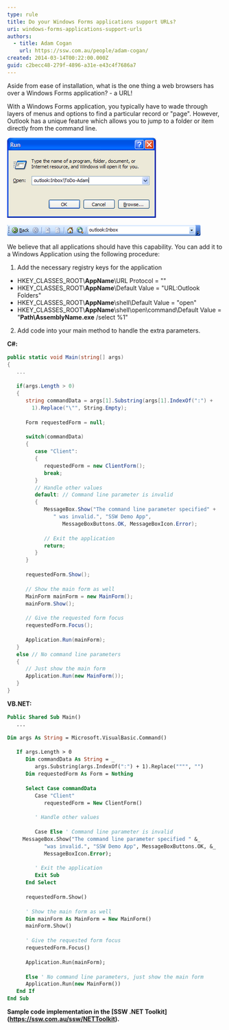 ```yaml
---
type: rule
title: Do your Windows Forms applications support URLs?
uri: windows-forms-applications-support-urls
authors:
  - title: Adam Cogan
    url: https://ssw.com.au/people/adam-cogan/
created: 2014-03-14T00:22:00.000Z
guid: c2becc48-279f-4896-a31e-e43c4f7686a7
---
```

Aside from ease of installation, what is the one thing a web browsers has over a Windows Forms application? - a URL!  

With a Windows Forms application, you typically have to wade through layers of menus and options to find a particular record or "page". However, Outlook has a unique feature which allows you to jump to a folder or item directly from the command line.

<!--endintro--> 

![Figure: Outlook can automatically jump to a specified folder or item from a command line](runshortcut.gif)

![Figure: Outlook address bar (Web toolbar) shows you the URL for every folder](outlookaddressbar.gif)

We believe that all applications should have this capability. You can add it to a Windows Application using the following procedure:

1. Add the necessary registry keys for the application  

* HKEY_CLASSES_ROOT\\**AppName**\URL Protocol = ""
* HKEY_CLASSES_ROOT\\**AppName**\Default Value = "URL:Outlook Folders"
* HKEY_CLASSES_ROOT\\**AppName**\shell\Default Value = "open"
* HKEY_CLASSES_ROOT\\**AppName**\shell\open\command\Default Value = "**Path\AssemblyName.exe** /select %1"

2. Add code into your main method to handle the extra parameters.  

**C#:** 

```cs
public static void Main(string[] args)
{
   ...

   if(args.Length > 0)
   {
      string commandData = args[1].Substring(args[1].IndexOf(":") +
        1).Replace("\"", String.Empty);

      Form requestedForm = null;

      switch(commandData)
      {
         case "Client":
         {
            requestedForm = new ClientForm();
            break;
         }
         // Handle other values
         default: // Command line parameter is invalid
         {
            MessageBox.Show("The command line parameter specified" +
               " was invalid.", "SSW Demo App",
                  MessageBoxButtons.OK, MessageBoxIcon.Error);

            // Exit the application
            return;
         }
      }

      requestedForm.Show();

      // Show the main form as well
      MainForm mainForm = new MainForm();
      mainForm.Show();

      // Give the requested form focus
      requestedForm.Focus();

      Application.Run(mainForm);
   }
   else // No command line parameters
   {
      // Just show the main form
      Application.Run(new MainForm());
   }
}
```

**VB.NET:**

```vb
Public Shared Sub Main()
   ...
```

```vb
Dim args As String = Microsoft.VisualBasic.Command()

   If args.Length > 0
      Dim commandData As String = _
         args.Substring(args.IndexOf(":") + 1).Replace("""", "")
      Dim requestedForm As Form = Nothing

      Select Case commandData
         Case "Client"
            requestedForm = New ClientForm()

         ' Handle other values

         Case Else ' Command line parameter is invalid
	 MessageBox.Show("The command line parameter specified " &_
            "was invalid.", "SSW Demo App", MessageBoxButtons.OK, &_
            MessageBoxIcon.Error);

         ' Exit the application
         Exit Sub
      End Select

      requestedForm.Show()

      ' Show the main form as well
      Dim mainForm As MainForm = New MainForm()
      mainForm.Show()

      ' Give the requested form focus
      requestedForm.Focus()

      Application.Run(mainForm);

      Else ' No command line parameters, just show the main form
      Application.Run(new MainForm())
   End If
End Sub
```

**Sample code implementation in the \[SSW .NET Toolkit](https://ssw.com.au/ssw/NETToolkit).**
